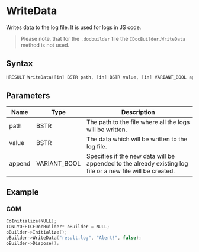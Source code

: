 # WriteData

Writes data to the log file. It is used for logs in JS code.

> Please note, that for the `.docbuilder` file the `CDocBuilder.WriteData` method is not used.

## Syntax

```cpp
HRESULT WriteData([in] BSTR path, [in] BSTR value, [in] VARIANT_BOOL append);
```

## Parameters

| **Name** | **Type**     | **Description**                                                                                            |
| -------- | ------------ | ---------------------------------------------------------------------------------------------------------- |
| path     | BSTR         | The path to the file where all the logs will be written.                                                   |
| value    | BSTR         | The data which will be written to the log file.                                                            |
| append   | VARIANT_BOOL | Specifies if the new data will be appended to the already existing log file or a new file will be created. |

## Example

### COM

```cpp
CoInitialize(NULL);
IONLYOFFICEDocBuilder* oBuilder = NULL;
oBuilder->Initialize();
oBuilder->WriteData("result.log", "Alert!", false);
oBuilder->Dispose();
```
